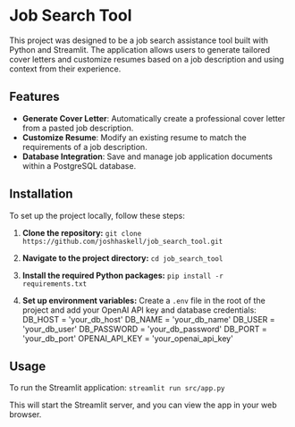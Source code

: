 # Job Search Tool

This project was designed to be a job search assistance tool built with Python and Streamlit. The application allows users to generate tailored cover letters and customize resumes based on a job description and using context from their experience. 

## Features

- **Generate Cover Letter**: Automatically create a professional cover letter from a pasted job description.
- **Customize Resume**: Modify an existing resume to match the requirements of a job description.
- **Database Integration**: Save and manage job application documents within a PostgreSQL database.

## Installation

To set up the project locally, follow these steps:

1. **Clone the repository:**
```git clone https://github.com/joshhaskell/job_search_tool.git```

1. **Navigate to the project directory:**
```cd job_search_tool```

1. **Install the required Python packages:**
```pip install -r requirements.txt```

1. **Set up environment variables:**
Create a `.env` file in the root of the project and add your OpenAI API key and database credentials:
DB_HOST = 'your_db_host'
DB_NAME = 'your_db_name'
DB_USER = 'your_db_user'
DB_PASSWORD = 'your_db_password'
DB_PORT = 'your_db_port'
OPENAI_API_KEY = 'your_openai_api_key'

## Usage

To run the Streamlit application:
```streamlit run src/app.py```


This will start the Streamlit server, and you can view the app in your web browser.






